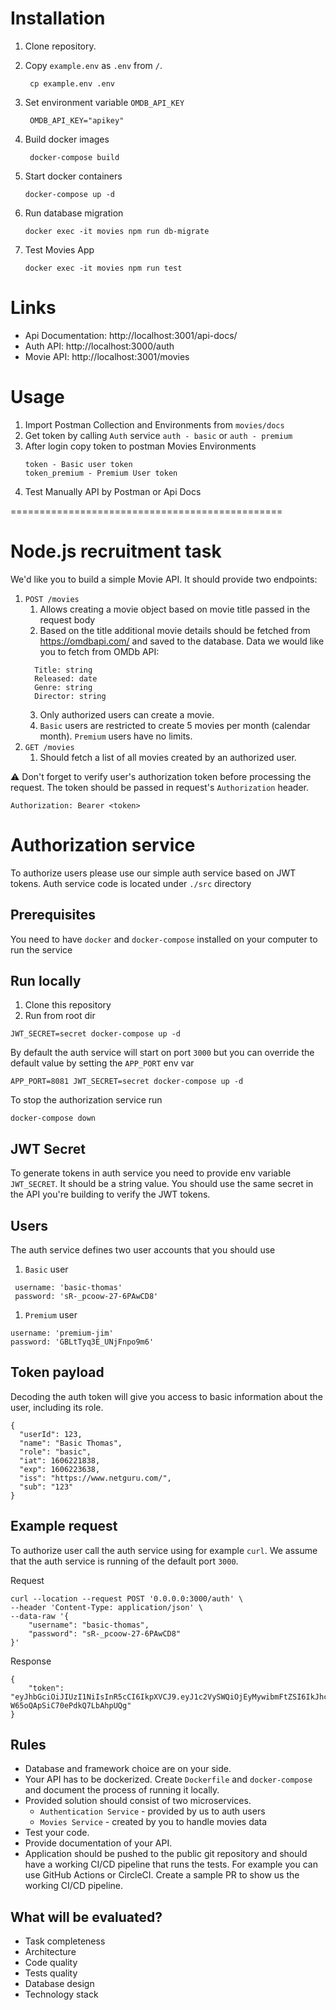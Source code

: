 
# Installation

1. Clone repository.
2. Copy `example.env` as `.env` from `/`.
   ```
    cp example.env .env
   ```
   
3. Set environment variable `OMDB_API_KEY`

   ```
    OMDB_API_KEY="apikey"
   ```

4. Build docker images
   ```
    docker-compose build
   ```
5. Start docker containers
   ```
   docker-compose up -d
   ```

6. Run database migration
   ```
   docker exec -it movies npm run db-migrate
   ```

6. Test Movies App
   ```
   docker exec -it movies npm run test
   ```

# Links
 - Api Documentation: http://localhost:3001/api-docs/
 - Auth API: http://localhost:3000/auth
 - Movie API: http://localhost:3001/movies

# Usage

1. Import Postman Collection and Environments from `movies/docs`
2. Get token by calling `Auth` service `auth - basic` or `auth - premium`
3. After login copy token to postman Movies Environments
   ```
   token - Basic user token 
   token_premium - Premium User token
   ```
4. Test Manually API by Postman or Api Docs

===============================================
# Node.js recruitment task

We'd like you to build a simple Movie API. It should provide two endpoints:

1. `POST /movies`
   1. Allows creating a movie object based on movie title passed in the request body
   2. Based on the title additional movie details should be fetched from
      https://omdbapi.com/ and saved to the database. Data we would like you to
      fetch from OMDb API:
   ```
     Title: string
     Released: date
     Genre: string
     Director: string
   ```
   3. Only authorized users can create a movie.
   4. `Basic` users are restricted to create 5 movies per month (calendar
      month). `Premium` users have no limits.
1. `GET /movies`
   1. Should fetch a list of all movies created by an authorized user.

⚠️ Don't forget to verify user's authorization token before processing the
request. The token should be passed in request's `Authorization` header.

```
Authorization: Bearer <token>
```

# Authorization service

To authorize users please use our simple auth service based on JWT tokens.
Auth service code is located under `./src` directory

## Prerequisites

You need to have `docker` and `docker-compose` installed on your computer to run the service

## Run locally

1. Clone this repository
1. Run from root dir

```
JWT_SECRET=secret docker-compose up -d
```

By default the auth service will start on port `3000` but you can override
the default value by setting the `APP_PORT` env var

```
APP_PORT=8081 JWT_SECRET=secret docker-compose up -d
```

To stop the authorization service run

```
docker-compose down
```

## JWT Secret

To generate tokens in auth service you need to provide env variable
`JWT_SECRET`. It should be a string value. You should use the same secret in
the API you're building to verify the JWT tokens.

## Users

The auth service defines two user accounts that you should use

1. `Basic` user

```
 username: 'basic-thomas'
 password: 'sR-_pcoow-27-6PAwCD8'
```

1. `Premium` user

```
username: 'premium-jim'
password: 'GBLtTyq3E_UNjFnpo9m6'
```

## Token payload

Decoding the auth token will give you access to basic information about the
user, including its role.

```
{
  "userId": 123,
  "name": "Basic Thomas",
  "role": "basic",
  "iat": 1606221838,
  "exp": 1606223638,
  "iss": "https://www.netguru.com/",
  "sub": "123"
}
```

## Example request

To authorize user call the auth service using for example `curl`. We assume
that the auth service is running of the default port `3000`.

Request

```
curl --location --request POST '0.0.0.0:3000/auth' \
--header 'Content-Type: application/json' \
--data-raw '{
    "username": "basic-thomas",
    "password": "sR-_pcoow-27-6PAwCD8"
}'
```

Response

```
{
    "token": "eyJhbGciOiJIUzI1NiIsInR5cCI6IkpXVCJ9.eyJ1c2VySWQiOjEyMywibmFtZSI6IkJhc2ljIFRob21hcyIsInJvbGUiOiJiYXNpYyIsImlhdCI6MTYwNjIyMTgzOCwiZXhwIjoxNjA2MjIzNjM4LCJpc3MiOiJodHRwczovL3d3dy5uZXRndXJ1LmNvbS8iLCJzdWIiOiIxMjMifQ.KjZ3zZM1lZa1SB8U-W65oQApSiC70ePdkQ7LbAhpUQg"
}
```

## Rules

- Database and framework choice are on your side.
- Your API has to be dockerized. Create `Dockerfile` and `docker-compose` and document the process of running it locally.
- Provided solution should consist of two microservices.
  - `Authentication Service` - provided by us to auth users
  - `Movies Service` - created by you to handle movies data
- Test your code.
- Provide documentation of your API.
- Application should be pushed to the public git repository and should have a
  working CI/CD pipeline that runs the tests. For example you can use GitHub
  Actions or CircleCI. Create a sample PR to show us the working CI/CD pipeline.

## What will be evaluated?

- Task completeness
- Architecture
- Code quality
- Tests quality
- Database design
- Technology stack
